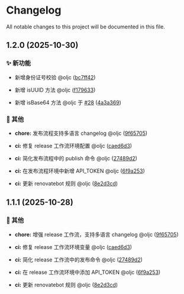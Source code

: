 # Changelog

All notable changes to this project will be documented in this file.

## 1.2.0 (2025-10-30)

### ✨ 新功能

* 新增身份证号校验 @oljc ([bc7ff42](https://github.com/oljc/checkis/commit/bc7ff422bb98c993d510379cb1a481073f19db83))

* 新增 isUUID 方法 @oljc ([f179633](https://github.com/oljc/checkis/commit/f1796336672abb23876411f72668720cea0eea18))

* 新增 isBase64 方法 @oljc 于 [#28](https://github.com/oljc/checkis/pull/28) ([4a3a369](https://github.com/oljc/checkis/commit/4a3a369e3b818a1f9568785f15ebfca8185429f8))

### 🔧 其他

* **chore:** 发布流程支持多语言 changelog @oljc ([9f65705](https://github.com/oljc/checkis/commit/9f65705443aebe621ac5d70a08ee7f8b16c9bef3))

* **ci:** 修复 release 工作流环境配置 @oljc ([caed6d3](https://github.com/oljc/checkis/commit/caed6d3a13095c7aa388b29ec58e46005c48d6aa))

* **ci:** 简化发布流程中的 publish 命令 @oljc ([27489d2](https://github.com/oljc/checkis/commit/27489d2ca3b87ba2b1418ae237e2480327cbd492))

* **ci:** 在发布流程环境中新增 API_TOKEN @oljc ([6f9a253](https://github.com/oljc/checkis/commit/6f9a253f97e431c34a51667c5e01eaaed61a4c34))

* **ci:** 更新 renovatebot 规则 @oljc ([8e2d3cd](https://github.com/oljc/checkis/commit/8e2d3cde79693a2d683bfd4eca9f67186300c97d))


## 1.1.1 (2025-10-28)

### 🔧 其他

* **chore:** 增强 release 工作流，支持多语言 changelog @oljc ([9f65705](https://github.com/oljc/checkis/commit/9f65705443aebe621ac5d70a08ee7f8b16c9bef3))

* **ci:** 修复 release 工作流环境变量 @oljc ([caed6d3](https://github.com/oljc/checkis/commit/caed6d3a13095c7aa388b29ec58e46005c48d6aa))

* **ci:** 简化 release 工作流中的发布命令 @oljc ([27489d2](https://github.com/oljc/checkis/commit/27489d2ca3b87ba2b1418ae237e2480327cbd492))

* **ci:** 在 release 工作流环境中添加 API_TOKEN @oljc ([6f9a253](https://github.com/oljc/checkis/commit/6f9a253f97e431c34a51667c5e01eaaed61a4c34))

* **ci:** 更新 renovatebot 规则 @oljc ([8e2d3cd](https://github.com/oljc/checkis/commit/8e2d3cde79693a2d683bfd4eca9f67186300c97d))
